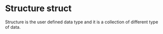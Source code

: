 # Structure struct
Structure is the user defined data type and it is a collection of different type of data.
